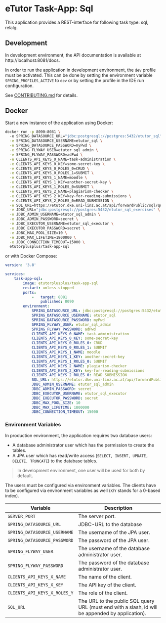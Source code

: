 # eTutor Task-App: Sql

This application provides a REST-interface for following task type: sql, relalg.

## Development

In development environment, the API documentation is available at http://localhost:8081/docs.

In order to run the application in development environment, the `dev` profile must be activated.
This can be done by setting the environment variable `SPRING_PROFILES_ACTIVE` to `dev` or by setting the profile in the IDE run configuration.

See [CONTRIBUTING.md](CONTRIBUTING.md) for details.

## Docker

Start a new instance of the application using Docker:

```bash
docker run -p 8090:8081 \ 
  -e SPRING_DATASOURCE_URL="jdbc:postgresql://postgres:5432/etutor_sql" \
  -e SPRING_DATASOURCE_USERNAME=etutor_sql \
  -e SPRING_DATASOURCE_PASSWORD=myPwd \
  -e SPRING_FLYWAY_USER=etutor_sql_admin \
  -e SPRING_FLYWAY_PASSWORD=adPwd \
  -e CLIENTS_API_KEYS_0_NAME=task-administration \
  -e CLIENTS_API_KEYS_0_KEY=some-secret-key \
  -e CLIENTS_API_KEYS_0_ROLES_0=CRUD \
  -e CLIENTS_API_KEYS_0_ROLES_1=SUBMIT \
  -e CLIENTS_API_KEYS_1_NAME=moodle \
  -e CLIENTS_API_KEYS_1_KEY=another-secret-key \
  -e CLIENTS_API_KEYS_1_ROLES_0=SUBMIT \
  -e CLIENTS_API_KEYS_2_NAME=plagiarism-checker \
  -e CLIENTS_API_KEYS_2_KEY=key-for-reading-submissions \
  -e CLIENTS_API_KEYS_2_ROLES_0=READ_SUBMISSION \
  -e SQL_URL=https://etutor.dke.uni-linz.ac.at/api/forwardPublic/sql/query/ \
  -e JDBC_URL="jdbc:postgresql://postgres:5432/etutor_sql_exercises" \
  -e JDBC_ADMIN_USERNAME=etutor_sql_admin \
  -e JDBC_ADMIN_PASSWORD=secret \
  -e JDBC_EXECUTOR_USERNAME=etutor_sql_executor \
  -e JDBC_EXECUTOR_PASSWORD=secret \
  -e JDBC_MAX_POOL_SIZE=10 \
  -e JDBC_MAX_LIFETIME=1800000 \
  -e JDBC_CONNECTION_TIMEOUT=15000 \
  etutorplusplus/task-app-sql
```

or with Docker Compose:

```yaml
version: '3.8'

services:
    task-app-sql:
        image: etutorplusplus/task-app-sql
        restart: unless-stopped
        ports:
            -   target: 8081
                published: 8090
        environment:
            SPRING_DATASOURCE_URL: jdbc:postgresql://postgres:5432/etutor_sql
            SPRING_DATASOURCE_USERNAME: etutor_sql
            SPRING_DATASOURCE_PASSWORD: myPwd
            SPRING_FLYWAY_USER: etutor_sql_admin
            SPRING_FLYWAY_PASSWORD: adPwd
            CLIENTS_API_KEYS_0_NAME: task-administration
            CLIENTS_API_KEYS_0_KEY: some-secret-key
            CLIENTS_API_KEYS_0_ROLES_0: CRUD
            CLIENTS_API_KEYS_0_ROLES_1: SUBMIT
            CLIENTS_API_KEYS_1_NAME: moodle
            CLIENTS_API_KEYS_1_KEY: another-secret-key
            CLIENTS_API_KEYS_1_ROLES_0: SUBMIT
            CLIENTS_API_KEYS_2_NAME: plagiarism-checker
            CLIENTS_API_KEYS_2_KEY: key-for-reading-submissions
            CLIENTS_API_KEYS_2_ROLES_0: READ_SUBMISSION
            SQL_URL: https://etutor.dke.uni-linz.ac.at/api/forwardPublic/sql/query/
            JDBC_ADMIN_USERNAME: etutor_sql_admin
            JDBC_ADMIN_PASSWORD: secret
            JDBC_EXECUTOR_USERNAME: etutor_sql_executor
            JDBC_EXECUTOR_PASSWORD: secret
            JDBC_MAX_POOL_SIZE: 10
            JDBC_MAX_LIFETIME: 1800000
            JDBC_CONNECTION_TIMEOUT: 15000
```

### Environment Variables

In production environment, the application requires two database users:

* A database administrator user which has the permission to create the tables.
* A JPA user which has read/write access (`SELECT, INSERT, UPDATE, DELETE, TRUNCATE`) to the database tables.

> In development environment, one user will be used for both by default.

The users must be configured via environment variables. The clients have to be configured via environment variables as well (`X`/`Y` stands for a 0-based index).

| Variable                     | Description                                                                                      |
|------------------------------|--------------------------------------------------------------------------------------------------|
| `SERVER_PORT`                | The server port.                                                                                 |
| `SPRING_DATASOURCE_URL`      | JDBC-URL to the database                                                                         |
| `SPRING_DATASOURCE_USERNAME` | The username of the JPA user.                                                                    |
| `SPRING_DATASOURCE_PASSWORD` | The password of the JPA user.                                                                    |
| `SPRING_FLYWAY_USER`         | The username of the database administrator user.                                                 |
| `SPRING_FLYWAY_PASSWORD`     | The password of the database administrator user.                                                 |
| `CLIENTS_API_KEYS_X_NAME`    | The name of the client.                                                                          |
| `CLIENTS_API_KEYS_X_KEY`     | The API key of the client.                                                                       |
| `CLIENTS_API_KEYS_X_ROLES_Y` | The role of the client.                                                                          |
| `SQL_URL`                    | The URL to the public SQL query URL (must end with a slash, id will be appended by application). |
